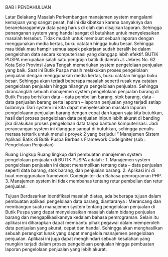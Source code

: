 BAB I PENDAHULUAN

Latar Belakang Masalah Perkembangan manajemen system mengalami kemajuan yang sangat pesat, hal ini diakibatkan karena banyaknya dan beranekaragamnya data yang harus di olah dan disajikan laporan. Sehingga penanganan system yang handal sangat di butuhkan untuk menyelesaikan masalah tersebut. Tidak mudah untuk membuat sebuah laporan dengan menggunakan media kertas, buku catatan hingga buku besar. Sehingga mau tidak mau hampir semua aspek pekerjaan sudah beralih ke dalam pengelohan data secara komputerisasi yang dianggap lebih efektif. BUTIK PUSPA merupakan salah satu pengrajin batik di daerah Jl. Jebres No. 62 Kota Solo Provinsi Jawa Tengah memerlukan system pengelolaan penjualan yang baik. Saat ini Butik Puspa masih melakukan proses pengelolaan penjualan dengan menggunakan media kertas, buku catatan hingga buku besar. Sehingga akan terjadi beberapa masalah seperti rusak nya catatan pengelolaan penjualan hingga hilangnya pengelolaan penjualan. Sehingga dirancanglah sebuah manajemen system pengelolaan penjualan barang di Butik Puspa berisikan data – data pembelian barang, stok barang, data – data penjualan barang serta laporan – laporan penjualan yang terjadi setiap bulannya. Dari system ini kita dapat menyelesaikan masalah laporan pengelolaann penjualan barang dengan cepat dan kapan saja kita butuhkan, hasil dari proses pengelolaan data penjualan inipun lebih akurat di banding jika dilakukan proses pengelolaan data tanpa bantuan komputerisasi. Jadi perancangan system ini dianggap sangat di butuhkan, sehingga penulis merasa tertarik untuk menulis proyek 2 yang berjudul “ Manajemen Sistem Aplikasi Batik di Butik Puspa Berbasis Framework Codeigniter (sub : Pengelolaan Penjualan)

Ruang Lingkup Ruang lingkup dari pembuatan manajemen system pengelolaan penjualan di BUTIK PUSPA adalah : 1. Manajemen system pengelolaan penjualan ini dapat menampilkan tentang data – data penjualan seperti data barang, stok barang, dan penjualan barang. 2. Aplikasi ini di buat menggunakan framework Codeiginiter dan Bahasa pemrograman PHP. 3. Manajemen system ini tidak membahas tentang retur pembelian dan retur penjualan.

Tujuan Berdasarkan identifikasi masalah diatas, ada beberapa tujuan dalam pembuatan aplikasi pengelolaan data barang, diantaranya : Merancang dan membangun suatu manajemen system tentang pengelolaan penjualan di Butik Puspa yang dapat menyelesaikan masalah dalam bidang penjualan barang dan mengaplikasikannya kedalam bahasa pemrograman. Selain itu aplikasi ini diharapkan dapat membantu pihak pegawai dalam memperoleh data penjualan yang akurat, cepat dan handal. Sehingga akan menghasilkan sebuah perangkat lunak yang dapat mengelola manajemen pengelolaan penjualan. Aplikasi ini juga dapat menghindari sebuah kesalahan yang mungkin terjadi dalam proses pengelolaan penjualan hingga pembuatan laporan pengelolaan penjualan yang lebih akurat.
